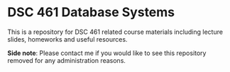 # DSC 461 Database Systems

This is a repository for DSC 461 related course materials including lecture slides, homeworks and useful resources. 

**Side note**: Please contact me if you would like to see this repository removed for any administration reasons.
